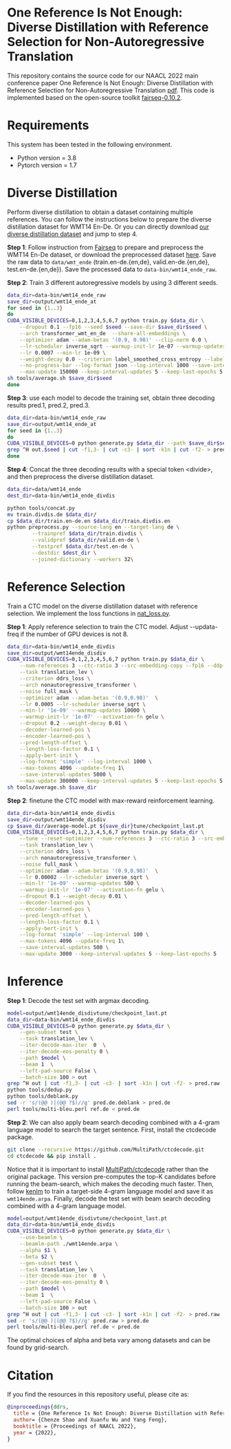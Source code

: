 # One Reference Is Not Enough: Diverse Distillation with Reference Selection for Non-Autoregressive Translation
This repository contains the source code for our NAACL 2022 main conference paper One Reference Is Not Enough: Diverse Distillation with Reference Selection for Non-Autoregressive Translation [pdf](https://arxiv.org/pdf/2205.14333.pdf). This code is implemented based on the open-source toolkit [fairseq-0.10.2](https://github.com/pytorch/fairseq).

# Requirements
This system has been tested in the following environment.

+ Python version = 3.8
+ Pytorch version = 1.7

# Diverse Distillation
Perform diverse distillation to obtain a dataset containing multiple references. You can follow the instructions below to prepare the diverse distillation dataset for WMT14 En-De. Or you can directly download [our diverse distillation dataset](todo) and jump to step 4.

**Step 1**: Follow instruction from [Fairseq](https://github.com/pytorch/fairseq/tree/master/examples/translation) to prepare and preprocess the WMT14 En-De dataset, or download the preprocessed dataset [here](http://dl.fbaipublicfiles.com/nat/original_dataset.zip). Save the raw data to ``data/wmt_ende`` (train.en-de.{en,de}, valid.en-de.{en,de}, test.en-de.{en,de}). Save the processed data to ``data-bin/wmt14_ende_raw``.

**Step 2**: Train 3 different autoregressive models by using 3 different seeds. 

```bash
data_dir=data-bin/wmt14_ende_raw
save_dir=output/wmt14_ende_at
for seed in {1..3}
do
CUDA_VISIBLE_DEVICES=0,1,2,3,4,5,6,7 python train.py $data_dir \
    --dropout 0.1 --fp16 --seed $seed --save-dir $save_dir$seed \
    --arch transformer_wmt_en_de  --share-all-embeddings \
    --optimizer adam --adam-betas '(0.9, 0.98)' --clip-norm 0.0 \
    --lr-scheduler inverse_sqrt --warmup-init-lr 1e-07 --warmup-updates 4000 \
    --lr 0.0007 --min-lr 1e-09 \
    --weight-decay 0.0 --criterion label_smoothed_cross_entropy --label-smoothing 0.1 --max-tokens 4096 --update-freq 1\
    --no-progress-bar --log-format json --log-interval 1000 --save-interval-updates 5000 \
    --max-update 150000 --keep-interval-updates 5 --keep-last-epochs 5
sh tools/average.sh $save_dir$seed
done
```
**Step 3**: use each model to decode the training set, obtain three decoding results pred.1, pred.2, pred.3.
```bash
data_dir=data-bin/wmt14_ende_raw
save_dir=output/wmt14_ende_at
for seed in {1..3}
do
CUDA_VISIBLE_DEVICES=0 python generate.py $data_dir --path $save_dir$seed/average-model.pt --gen-subset train --beam 5 --batch-size 100 --lenpen 0.6 > out.$seed
grep ^H out.$seed | cut -f1,3- | cut -c3- | sort -k1n | cut -f2- > pred.$seed
done
```
**Step 4**: Concat the three decoding results with a special token \<divide>, and then preprocess the diverse distillation dataset.
```bash
data_dir=data/wmt14_ende
dest_dir=data-bin/wmt14_ende_divdis

python tools/concat.py
mv train.divdis.de $data_dir/
cp $data_dir/train.en-de.en $data_dir/train.divdis.en
python preprocess.py --source-lang en --target-lang de \
        --trainpref $data_dir/train.divdis \
        --validpref $data_dir/valid.en-de \
        --testpref $data_dir/test.en-de \
        --destdir $dest_dir \
        --joined-dictionary --workers 32\
```

# Reference Selection
Train a CTC model on the diverse distillation dataset with reference selection. We implement the loss functions in [nat_loss.py](https://github.com/ictnlp/DDRS-NAT/blob/main/fairseq/criterions/nat_loss.py).

**Step 1**: Apply reference selection to train the CTC model. Adjust --updata-freq if the number of GPU devices is not 8.
```bash
data_dir=data-bin/wmt14_ende_divdis
save_dir=output/wmt14ende_disdiv
CUDA_VISIBLE_DEVICES=0,1,2,3,4,5,6,7 python train.py $data_dir \
    --num-references 3 --ctc-ratio 3 --src-embedding-copy --fp16 --ddp-backend=no_c10d --save-dir $save_dir \
    --task translation_lev \
    --criterion ddrs_loss \
    --arch nonautoregressive_transformer \
    --noise full_mask \
    --optimizer adam --adam-betas '(0.9,0.98)'  \
    --lr 0.0005 --lr-scheduler inverse_sqrt \
    --min-lr '1e-09' --warmup-updates 10000 \
    --warmup-init-lr '1e-07' --activation-fn gelu \
    --dropout 0.2 --weight-decay 0.01 \
    --decoder-learned-pos \
    --encoder-learned-pos \
    --pred-length-offset \
    --length-loss-factor 0.1 \
    --apply-bert-init \
    --log-format 'simple' --log-interval 1000 \
    --max-tokens 4096 --update-freq 1\
    --save-interval-updates 5000 \
    --max-update 300000 --keep-interval-updates 5 --keep-last-epochs 5
sh tools/average.sh $save_dir
```
**Step 2**: finetune the CTC model with max-reward reinforcement learning.
```bash
data_dir=data-bin/wmt14_ende_divdis
save_dir=output/wmt14ende_disdiv
cp $save_dir/average-model.pt ${save_dir}tune/checkpoint_last.pt
CUDA_VISIBLE_DEVICES=0,1,2,3,4,5,6,7 python train.py $data_dir \
    --tune --reset-optimizer --num-references 3 --ctc-ratio 3 --src-embedding-copy --fp16 --ddp-backend=no_c10d --save-dir ${save_dir}tune \
    --task translation_lev \
    --criterion ddrs_loss \
    --arch nonautoregressive_transformer \
    --noise full_mask \
    --optimizer adam --adam-betas '(0.9,0.98)'  \
    --lr 0.00002 --lr-scheduler inverse_sqrt \
    --min-lr '1e-09' --warmup-updates 500 \
    --warmup-init-lr '1e-07' --activation-fn gelu \
    --dropout 0.1 --weight-decay 0.01 \
    --decoder-learned-pos \
    --encoder-learned-pos \
    --pred-length-offset \
    --length-loss-factor 0.1 \
    --apply-bert-init \
    --log-format 'simple' --log-interval 100 \
    --max-tokens 4096 --update-freq 1\
    --save-interval-updates 500 \
    --max-update 3000 --keep-interval-updates 5 --keep-last-epochs 5
```
# Inference
**Step 1**: Decode the test set with argmax decoding.
```bash
model=output/wmt14ende_disdivtune/checkpoint_last.pt
data_dir=data-bin/wmt14_ende_divdis
CUDA_VISIBLE_DEVICES=0 python generate.py $data_dir \
    --gen-subset test \
    --task translation_lev \
    --iter-decode-max-iter  0  \
    --iter-decode-eos-penalty 0 \
    --path $model \
    --beam 1  \
    --left-pad-source False \
    --batch-size 100 > out
grep ^H out | cut -f1,3- | cut -c3- | sort -k1n | cut -f2- > pred.raw
python tools/dedup.py
python tools/deblank.py
sed -r 's/(@@ )|(@@ ?$)//g' pred.de.deblank > pred.de
perl tools/multi-bleu.perl ref.de < pred.de
```
**Step 2**: We can also apply beam search decoding combined with a 4-gram language model to search the target sentence. First, install the ctcdecode package.
```bash
git clone --recursive https://github.com/MultiPath/ctcdecode.git
cd ctcdecode && pip install .
```
Notice that it is important to install [MultiPath/ctcdecode](https://github.com/MultiPath/ctcdecode) rather than the original package. This version pre-computes the top-K candidates before running the beam-search, which makes the decoding much faster. Then, follow [kenlm](https://github.com/kpu/kenlm) to train a target-side 4-gram language model and save it as ``wmt14ende.arpa``. Finally, decode the test set with beam search decoding combined with a 4-gram language model.
```bash
model=output/wmt14ende_disdivtune/checkpoint_last.pt
data_dir=data-bin/wmt14_ende_divdis
CUDA_VISIBLE_DEVICES=0 python generate.py $data_dir \
    --use-beamlm \
    --beamlm-path ./wmt14ende.arpa \
    --alpha $1 \
    --beta $2 \
    --gen-subset test \
    --task translation_lev \
    --iter-decode-max-iter  0  \
    --iter-decode-eos-penalty 0 \
    --path $model \
    --beam 1  \
    --left-pad-source False \
    --batch-size 100 > out
grep ^H out | cut -f1,3- | cut -c3- | sort -k1n | cut -f2- > pred.raw
sed -r 's/(@@ )|(@@ ?$)//g' pred.raw > pred.de
perl tools/multi-bleu.perl ref.de < pred.de
```
The optimal choices of alpha and beta vary among datasets and can be found by grid-search.
# Citation

If you find the resources in this repository useful, please cite as:

``` bibtex
@inproceedings{ddrs,
  title = {One Reference Is Not Enough: Diverse Distillation with Reference Selection for Non-Autoregressive Translation},
  author= {Chenze Shao and Xuanfu Wu and Yang Feng},
  booktitle = {Proceedings of NAACL 2022},
  year = {2022},
}
```
